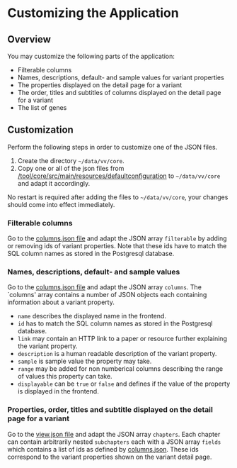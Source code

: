 # Customizing the Application

## Overview

You may customize the following parts of the application:
- Filterable columns
- Names, descriptions, default- and sample values for variant properties
- The properties displayed on the detail page for a variant
- The order, titles and subtitles of columns displayed on the detail page for a variant
- The list of genes

## Customization

Perform the following steps in order to customize one of the JSON files.

1. Create the directory `~/data/vv/core`.
2. Copy one or all of the json files from [/tool/core/src/main/resources/defaultconfiguration](/tool/core/src/main/resources/defaultconfiguration) to `~/data/vv/core` and adapt it accordingly.

No restart is required after adding the files to `~/data/vv/core`, your changes should come into effect immediately.

### Filterable columns

Go to the [columns.json file](/tool/core/src/main/resources/defaultconfiguration/columns.json) and adapt the JSON array `filterable` by adding or removing ids of variant properties. Note that these ids have to match the SQL column names as stored in the Postgresql database.

### Names, descriptions, default- and sample values

Go to the [columns.json file](/tool/core/src/main/resources/defaultconfiguration/columns.json) and adapt the JSON array `columns`. The `columns' array contains a number of JSON objects each containing information about a variant property.
- `name` describes the displayed name in the frontend.
- `id` has to match the SQL column names as stored in the Postgresql database.
- `link` may contain an HTTP link to a paper or resource further explaining the variant property.
- `description` is a human readable description of the variant property.
- `sample` is sample value the property may take.
- `range` may be added for non numberical columns describing the range of values this property can take.
- `displayable` can be `true` or `false` and defines if the value of the property is displayed in the frontend.

### Properties, order, titles and subtitle displayed on the detail page for a variant

Go to the [view.json file](/tool/core/src/main/resources/defaultconfiguration/view.json) and adapt the JSON array `chapters`. Each chapter can contain arbitrarily nested `subchapters` each with a JSON array `fields` which contains a list of ids as defined by [columns.json](/tool/core/src/main/resources/defaultconfiguration/columns.json). These ids correspond to the variant properties shown on the variant detail page.


